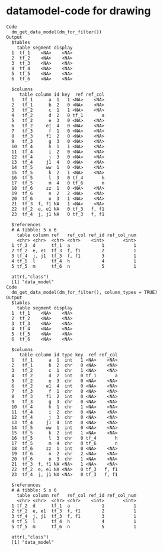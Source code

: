 # datamodel-code for drawing

    Code
      dm_get_data_model(dm_for_filter())
    Output
      $tables
        table segment display
      1  tf_1    <NA>    <NA>
      2  tf_2    <NA>    <NA>
      3  tf_3    <NA>    <NA>
      4  tf_4    <NA>    <NA>
      5  tf_5    <NA>    <NA>
      6  tf_6    <NA>    <NA>
      
      $columns
         table column id key  ref ref_col
      1   tf_1      a  1   1 <NA>    <NA>
      2   tf_1      b  2   0 <NA>    <NA>
      3   tf_2      c  1   1 <NA>    <NA>
      4   tf_2      d  2   0 tf_1       a
      5   tf_2      e  3   0 <NA>    <NA>
      6   tf_2     e1  4   0 <NA>    <NA>
      7   tf_3      f  1   0 <NA>    <NA>
      8   tf_3     f1  2   0 <NA>    <NA>
      9   tf_3      g  3   0 <NA>    <NA>
      10  tf_4      h  1   1 <NA>    <NA>
      11  tf_4      i  2   0 <NA>    <NA>
      12  tf_4      j  3   0 <NA>    <NA>
      13  tf_4     j1  4   0 <NA>    <NA>
      14  tf_5     ww  1   0 <NA>    <NA>
      15  tf_5      k  2   1 <NA>    <NA>
      16  tf_5      l  3   0 tf_4       h
      17  tf_5      m  4   0 tf_6       n
      18  tf_6     zz  1   0 <NA>    <NA>
      19  tf_6      n  2   2 <NA>    <NA>
      20  tf_6      o  3   1 <NA>    <NA>
      21  tf_3  f, f1 NA   1 <NA>    <NA>
      22  tf_2  e, e1 NA   0 tf_3   f, f1
      23  tf_4  j, j1 NA   0 tf_3   f, f1
      
      $references
      # A tibble: 5 x 6
        table column ref   ref_col ref_id ref_col_num
        <chr> <chr>  <chr> <chr>    <int>       <int>
      1 tf_2  d      tf_1  a            1           1
      2 tf_2  e, e1  tf_3  f, f1        2           1
      3 tf_4  j, j1  tf_3  f, f1        3           1
      4 tf_5  l      tf_4  h            4           1
      5 tf_5  m      tf_6  n            5           1
      
      attr(,"class")
      [1] "data_model"
    Code
      dm_get_data_model(dm_for_filter(), column_types = TRUE)
    Output
      $tables
        table segment display
      1  tf_1    <NA>    <NA>
      2  tf_2    <NA>    <NA>
      3  tf_3    <NA>    <NA>
      4  tf_4    <NA>    <NA>
      5  tf_5    <NA>    <NA>
      6  tf_6    <NA>    <NA>
      
      $columns
         table column id type key  ref ref_col
      1   tf_1      a  1  int   1 <NA>    <NA>
      2   tf_1      b  2  chr   0 <NA>    <NA>
      3   tf_2      c  1  chr   1 <NA>    <NA>
      4   tf_2      d  2  int   0 tf_1       a
      5   tf_2      e  3  chr   0 <NA>    <NA>
      6   tf_2     e1  4  int   0 <NA>    <NA>
      7   tf_3      f  1  chr   0 <NA>    <NA>
      8   tf_3     f1  2  int   0 <NA>    <NA>
      9   tf_3      g  3  chr   0 <NA>    <NA>
      10  tf_4      h  1  chr   1 <NA>    <NA>
      11  tf_4      i  2  chr   0 <NA>    <NA>
      12  tf_4      j  3  chr   0 <NA>    <NA>
      13  tf_4     j1  4  int   0 <NA>    <NA>
      14  tf_5     ww  1  int   0 <NA>    <NA>
      15  tf_5      k  2  int   1 <NA>    <NA>
      16  tf_5      l  3  chr   0 tf_4       h
      17  tf_5      m  4  chr   0 tf_6       n
      18  tf_6     zz  1  int   0 <NA>    <NA>
      19  tf_6      n  2  chr   2 <NA>    <NA>
      20  tf_6      o  3  chr   1 <NA>    <NA>
      21  tf_3  f, f1 NA <NA>   1 <NA>    <NA>
      22  tf_2  e, e1 NA <NA>   0 tf_3   f, f1
      23  tf_4  j, j1 NA <NA>   0 tf_3   f, f1
      
      $references
      # A tibble: 5 x 6
        table column ref   ref_col ref_id ref_col_num
        <chr> <chr>  <chr> <chr>    <int>       <int>
      1 tf_2  d      tf_1  a            1           1
      2 tf_2  e, e1  tf_3  f, f1        2           1
      3 tf_4  j, j1  tf_3  f, f1        3           1
      4 tf_5  l      tf_4  h            4           1
      5 tf_5  m      tf_6  n            5           1
      
      attr(,"class")
      [1] "data_model"

